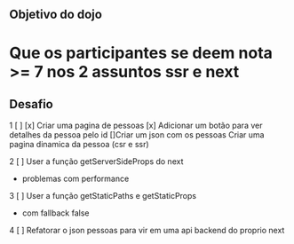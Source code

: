 ## Objetivo do dojo

  # Que os participantes se deem nota >= 7 nos 2 assuntos ssr e next

## Desafio
1 [ ] [x] Criar uma pagina de pessoas
    [x] Adicionar um botão para ver detalhes da pessoa pelo id
  []Criar um json com os pessoas
  Criar uma pagina dinamica da pessoa (csr e ssr)

2 [ ] User a função getServerSideProps do next
  - problemas com performance

3 [ ] User a função getStaticPaths e getStaticProps
  - com fallback false

4 [ ] Refatorar o json pessoas para vir em uma api backend do proprio next
